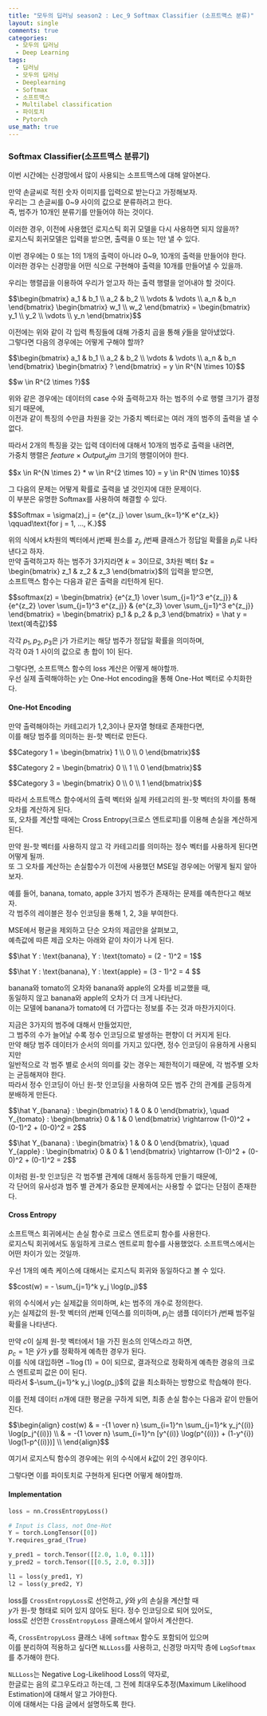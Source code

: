 ```yaml
---
title: "모두의 딥러닝 season2 : Lec_9 Softmax Classifier (소프트맥스 분류)"
layout: single
comments: true
categories:
  - 모두의 딥러닝
  - Deep Learning
tags:
  - 딥러닝
  - 모두의 딥러닝
  - Deeplearning
  - Softmax
  - 소프트맥스
  - Multilabel classification
  - 파이토치
  - Pytorch
use_math: true
---
```


### Softmax Classifier(소프트맥스 분류기)

이번 시간에는 신경망에서 많이 사용되는 소프트맥스에 대해 알아본다.

만약 손글씨로 적힌 숫자 이미지를 입력으로 받는다고 가정해보자.  
우리는 그 손글씨를 0~9 사이의 값으로 분류하려고 한다.  
즉, 범주가 10개인 분류기를 만들어야 하는 것이다.

이러한 경우, 이전에 사용했던 로지스틱 회귀 모델을 다시 사용하면 되지 않을까?  
로지스틱 회귀모델은 입력을 받으면, 출력을 0 또는 1만 낼 수 있다.

이번 경우에는 0 또는 1의 1개의 출력이 아니라 0~9, 10개의 출력을 만들어야 한다.  
이러한 경우는 신경망을 어떤 식으로 구현해야 출력을 10개를 만들어낼 수 있을까. 

우리는 행렬곱을 이용하여 우리가 얻고자 하는 출력 행렬을 얻어내야 할 것이다.  

<p>$$\begin{bmatrix} a_1 & b_1 \\ a_2 & b_2 \\ \vdots & \vdots \\ a_n & b_n \end{bmatrix}
\begin{bmatrix} w_1 \\ w_2 \end{bmatrix} = \begin{bmatrix} y_1 \\ y_2 \\ \vdots \\ y_n \end{bmatrix}$$</p>

이전에는 위와 같이 각 입력 특징들에 대해 가중치 곱을 통해 $\hat y$들을 알아냈었다.  
그렇다면 다음의 경우에는 어떻게 구해야 할까?

<p>$$\begin{bmatrix} a_1 & b_1 \\ a_2 & b_2 \\ \vdots & \vdots \\ a_n & b_n \end{bmatrix}
\begin{bmatrix} ? \end{bmatrix} = y \in R^{N \times 10}$$</p>

<p>$$w \in R^{2 \times ?}$$</p>

위와 같은 경우에는 데이터의 case 수와 출력하고자 하는 범주의 수로 행렬 크기가 결정되기 때문에,  
이전과 같이 특징의 수만큼 차원을 갖는 가중치 벡터로는 여러 개의 범주의 출력을 낼 수 없다.

따라서 2개의 특징을 갖는 입력 데이터에 대해서 10개의 범주로 출력을 내려면,  
가중치 행렬은 $feature \times Output_dim$ 크기의 행렬이어야 한다.

<p>$$x \in R^{N \times 2} * w \in R^{2 \times 10} = y \in R^{N \times 10}$$</p>

그 다음의 문제는 어떻게 확률로 출력을 낼 것인지에 대한 문제이다.  
이 부분은 유명한 Softmax를 사용하여 해결할 수 있다.

<p>$$Softmax = \sigma(z)_j = {e^{z_j} \over \sum_{k=1}^K e^{z_k}} \qquad\text{for j = 1, ..., K.}$$</p>

위의 식에서 k차원의 벡터에서 j번째 원소를 $z_j$, $j$번째 클래스가 정답일 확률을 $p_j$로 나타낸다고 하자.  
만약 출력하고자 하는 범주가 3가지라면 $k=3$이므로, 3차원 벡터 $z = \begin{bmatrix} z_1 & z_2 & z_3 \end{bmatrix}$의 입력을 받으면,  
소프트맥스 함수는 다음과 같은 출력을 리턴하게 된다.

<p>$$softmax(z) =
\begin{bmatrix}
{e^{z_1} \over \sum_{j=1}^3 e^{z_j}} &
{e^{z_2} \over \sum_{j=1}^3 e^{z_j}} &
{e^{z_3} \over \sum_{j=1}^3 e^{z_j}} \end{bmatrix} =
\begin{bmatrix} p_1 & p_2 & p_3 \end{bmatrix} = \hat y = \text{예측값}$$</p>

각각 $p_1, p_2, p_3$은 j가 가르키는 해당 범주가 정답일 확률을 의미하며,  
각각 0과 1 사이의 값으로 총 합이 1이 된다.

그렇다면, 소프트맥스 함수의 loss 계산은 어떻게 해야할까.  
우선 실제 출력해야하는 $y$는 One-Hot encoding을 통해 One-Hot 벡터로 수치화한다.

#### One-Hot Encoding
만약 출력해야하는 카테고리가 1,2,3이나 문자열 형태로 존재한다면,  
이를 해당 범주를 의미하는 원-핫 벡터로 만든다.

<p>$$Category 1 = \begin{bmatrix} 1 \\ 0 \\ 0 \end{bmatrix}$$</p>
<p>$$Category 2 = \begin{bmatrix} 0 \\ 1 \\ 0 \end{bmatrix}$$</p>
<p>$$Category 3 = \begin{bmatrix} 0 \\ 0 \\ 1 \end{bmatrix}$$</p>

따라서 소프트맥스 함수에서의 출력 벡터와 실제 카테고리의 원-핫 벡터의 차이를 통해 오차를 계산하게 된다.  
또, 오차를 계산할 때에는 Cross Entropy(크로스 엔트로피)를 이용해 손실을 계산하게 된다.

만약 원-핫 벡터를 사용하지 않고 각 카테고리를 의미하는 정수 벡터를 사용하게 된다면 어떻게 될까.  
또 그 오차를 계산하는 손실함수가 이전에 사용했던 MSE일 경우에는 어떻게 될지 알아보자.

예를 들어, banana, tomato, apple 3가지 범주가 존재하는 문제를 예측한다고 해보자.  
각 범주의 레이블은 정수 인코딩을 통해 1, 2, 3을 부여한다.

MSE에서 평균을 제외하고 단순 오차의 제곱만을 살펴보고,  
예측값에 따른 제곱 오차는 아래와 같이 차이가 나게 된다.

<p>$$\hat Y : \text{banana}, Y : \text{tomato} =  (2 - 1)^2 = 1$$</p>
<p>$$\hat Y : \text{banana}, Y : \text{apple} = (3 - 1)^2 = 4 $$</p>

banana와 tomato의 오차와 banana와 apple의 오차를 비교했을 때,  
동일하지 않고 banana와 apple의 오차가 더 크게 나타난다.  
이는 모델에 banana가 tomato에 더 가깝다는 정보를 주는 것과 마찬가지이다.

지금은 3가지의 범주에 대해서 만들었지만,  
그 범주의 수가 늘어날 수록 정수 인코딩으로 발생하는 편향이 더 커지게 된다.  
만약 해당 범주 데이터가 순서의 의미를 가지고 있다면, 정수 인코딩이 유용하게 사용되지만  
일반적으로 각 범주 별로 순서의 의미를 갖는 경우는 제한적이기 때문에, 각 범주별 오차는 균등해져야 한다.  
따라서 정수 인코딩이 아닌 원-핫 인코딩을 사용하여 모든 범주 간의 관계를 균등하게 분배하게 만든다.

<p>$$\hat Y_{banana} : \begin{bmatrix} 1 & 0 & 0 \end{bmatrix}, \quad
Y_{tomato} : \begin{bmatrix} 0 & 1 & 0 \end{bmatrix}
\rightarrow (1-0)^2 + (0-1)^2 + (0-0)^2 = 2$$</p>
<p>$$\hat Y_{banana} : \begin{bmatrix} 1 & 0 & 0 \end{bmatrix}, \quad
Y_{apple} : \begin{bmatrix} 0 & 0 & 1 \end{bmatrix}
\rightarrow (1-0)^2 + (0-0)^2 + (0-1)^2 = 2$$</p>

이처럼 원-핫 인코딩은 각 범주별 관계에 대해서 동등하게 만들기 때문에,  
각 단어의 유사성과 범주 별 관계가 중요한 문제에서는 사용할 수 없다는 단점이 존재한다.

#### Cross Entropy
소프트맥스 회귀에서는 손실 함수로 크로스 엔트로피 함수를 사용한다.  
로지스틱 회귀에서도 동일하게 크로스 엔트로피 함수를 사용했었다. 소프트맥스에서는 어떤 차이가 있는 것일까.

우선 1개의 예측 케이스에 대해서는 로지스틱 회귀와 동일하다고 볼 수 있다.

<p>$$cost(w) = - \sum_{j=1}^k y_j \log(p_j)$$</p>

위의 수식에서 $y$는 실제값을 의미하며, $k$는 범주의 개수로 정의한다.  
$y_j$는 실제값의 원-핫 벡터의 $j$번째 인덱스를 의미하며, $p_j$는 샘플 데이터가 $j$번째 범주일 확률을 나타낸다.

만약 $c$이 실제 원-핫 벡터에서 1을 가진 원소의 인덱스라고 하면,  
$p_c = 1$은 $\hat y$가 $y$를 정확하게 예측한 경우가 된다.  
이를 식에 대입하면 $-1\log(1) = 0$이 되므로, 결과적으로 정확하게 예측한 경유의 크로스 엔트로피 값은 0이 된다.  
따라서 $-\sum_{j=1}^k y_j \log(p_j)$의 값을 최소화하는 방향으로 학습해야 한다.

이를 전체 데이터 $n$개에 대한 평균을 구하게 되면, 최종 손실 함수는 다음과 같이 만들어진다.

<p>$$\begin{align}
cost(w) & = -{1 \over n} \sum_{i=1}^n \sum_{j=1}^k y_j^{(i)} \log(p_j^{(i)}) \\
        & = -{1 \over n} \sum_{i=1}^n [y^{(i)} \log(p^{(i)}) + (1-y^{i}) \log(1-p^{(i)})] \\
\end{align}$$</p>

여기서 로지스틱 함수의 경우에는 위의 수식에서 $k$값이 2인 경우이다.

그렇다면 이를 파이토치로 구현하게 된다면 어떻게 해야할까.

#### Implementation

```python
loss = nn.CrossEntropyLoss()

# Input is Class, not One-Hot
Y = torch.LongTensor([0])
Y.requires_grad_(True)

y_pred1 = torch.Tensor([[2.0, 1.0, 0.1]])
y_pred2 = torch.Tensor([[0.5, 2.0, 0.3]])

l1 = loss(y_pred1, Y)
l2 = loss(y_pred2, Y)
```

loss를 `CrossEntropyLoss`로 선언하고, $\hat y$와 $y$의 손실을 계산할 때  
$y$가 원-핫 형태로 되어 있지 않아도 된다. 정수 인코딩으로 되어 있어도,  
loss로 선언한 `CrossEntropyLoss` 클래스에서 알아서 계산한다.

즉, `CrossEntropyLoss` 클래스 내에 `softmax` 함수도 포함되어 있으며  
이를 분리하여 적용하고 싶다면 `NLLLoss`를 사용하고, 신경망 마지막 층에 `LogSoftmax`를 추가해야 한다.

`NLLLoss`는 Negative Log-Likelihood Loss의 약자로,  
한글로는 음의 로그우도라고 하는데, 그 전에 최대우도추정(Maximum Likelihood Estimation)에 대해서 알고 가야한다.  
이에 대해서는 다음 글에서 설명하도록 한다.
